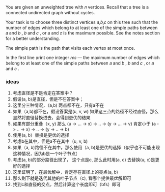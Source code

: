 You are given an unweighted tree with 𝑛
 vertices. Recall that a tree is a connected undirected graph without cycles.

Your task is to choose three distinct vertices 𝑎,𝑏,𝑐
 on this tree such that the number of edges which belong to at least one of the simple paths between 𝑎
 and 𝑏
, 𝑏
 and 𝑐
, or 𝑎
 and 𝑐
 is the maximum possible. See the notes section for a better understanding.

The simple path is the path that visits each vertex at most once.

In the first line print one integer 𝑟𝑒𝑠
 — the maximum number of edges which belong to at least one of the simple paths between 𝑎
 and 𝑏
, 𝑏
 and 𝑐
, or 𝑎
 and 𝑐
.


### ideas
1. 考虑直径是不是肯定在答案中？
2. 假设(a, b)是直径，但是不在答案中；
3. 这里分三种情况，（a,b) 两点都不在，只有a不在
4. 如果（a,b)都不在，假设答案是(u, v, w) 如果这三点的路径不经过直径，那么显然将直径替换进去，会得到更优的结果
5. 如果有部分重叠（x, y) 那么 (u -> ... -> x) -> .. -> (y -> ... -> v) 肯定小于 (a -> .. -> x) -> .. -> (y -> .. -> b)
6. 使用(a, b）替换是更优的选择
7. 考虑b在其中，但是a不在其中（u, v, b)
8. 如果（a, b)路径不在其中，那么使用（a, b)是更优的选择（似乎也不可能出现这种情况，因为b是一个叶子节点）
9. 考虑(a, b)的部分路径出现了， 这个点是c, 那么此时用(a, c) 去替换(u, c)是更好的选择
10. 这里证明了，在最优解中，肯定存在直径上的亮点(a, b)
11. 那么剩下就是迭代其他的叶子节点（c), 看哪个提供最优解即可
12. 找到c和直径的交点，然后计算这个长度即可（bfs）即可